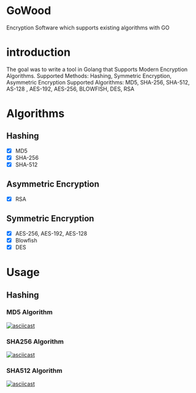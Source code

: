 # GoWood
Encryption Software which supports existing algorithms with GO


# introduction

The goal was to write a tool in Golang that Supports Modern Encryption Algorithms.
Supported Methods: Hashing, Symmetric Encryption, Asymmetric Encryption
Supported Algorithms: MD5, SHA-256, SHA-512, AS-128 , AES-192, AES-256, BLOWFISH, DES, RSA
 


# Algorithms

## Hashing
- [x] MD5
- [x] SHA-256
- [x] SHA-512

## Asymmetric Encryption
- [x] RSA

## Symmetric Encryption
- [X] AES-256, AES-192, AES-128
- [x] Blowfish
- [x] DES

# Usage
## Hashing
### MD5 Algorithm
[![asciicast](https://asciinema.org/a/AHP5AEpsbEWjXTolpSD11f7nU.svg)](https://asciinema.org/a/AHP5AEpsbEWjXTolpSD11f7nU)

### SHA256 Algorithm
[![asciicast](https://asciinema.org/a/5fBN5P1c2mG9YWIkjViTV1Go2.svg)](https://asciinema.org/a/5fBN5P1c2mG9YWIkjViTV1Go2)

### SHA512 Algorithm
[![asciicast](https://asciinema.org/a/Rp6i4NafurUmmTfwtMCNAejiH.svg)](https://asciinema.org/a/Rp6i4NafurUmmTfwtMCNAejiH)